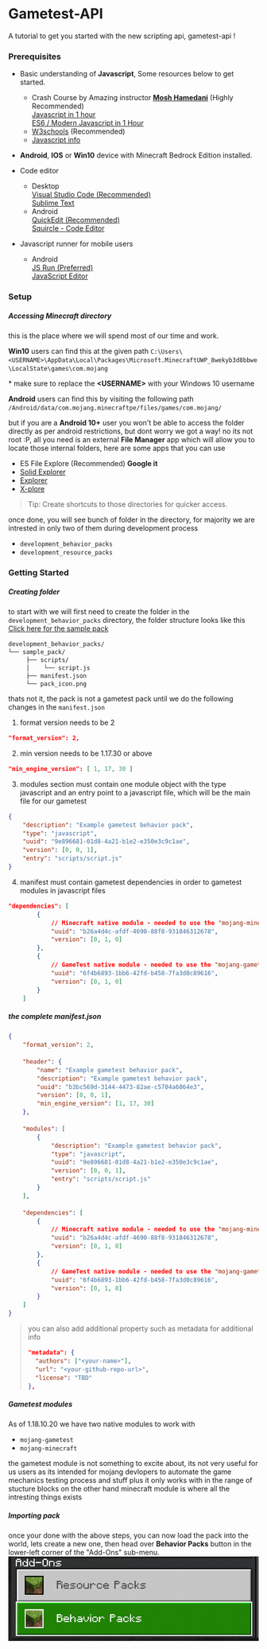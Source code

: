# Gametest-API 
A tutorial to get you started with the new scripting api, gametest-api \!

### Prerequisites
- Basic understanding of **Javascript**,
Some resources below to get started.
  - Crash Course by Amazing instructor [**Mosh Hamedani**](https://codewithmosh.com/) (Highly Recommended)  
[Javascript in 1 hour](https://youtu.be/W6NZfCO5SIk)  
[ES6 / Modern Javascript in 1 Hour](https://youtu.be/NCwa_xi0Uuc)  
  - [W3schools](https://www.w3schools.com/js/js_statements.asp) (Recommended)
  - [Javascript info](https://javascript.info/)

-  **Android**, **IOS** or **Win10** device with Minecraft Bedrock Edition installed.
- Code editor
  - Desktop  
[Visual Studio Code (Recommended)](https://code.visualstudio.com/)  
[Sublime Text](https://www.sublimetext.com/)  
  - Android  
[QuickEdit (Recommended)](https://play.google.com/store/apps/details?id=com.rhmsoft.edit)  
[Squircle - Code Editor](https://play.google.com/store/apps/details?id=com.blacksquircle.ui)  
- Javascript runner for mobile users
  - Android  
[JS Run (Preferred)](https://play.google.com/store/apps/details?id=com.mia.jsrun)  
[JavaScript Editor](https://play.google.com/store/apps/details?id=com.sorincovor.javascript_editor)

### Setup
##### Accessing Minecraft directory
this is the place where we will spend most of our time and work.

**Win10** users can find this at the given path
`C:\Users\<USERNAME>\AppData\Local\Packages\Microsoft.MinecraftUWP_8wekyb3d8bbwe\LocalState\games\com.mojang`

\* make sure to replace the **\<USERNAME\>** with your Windows 10 username


**Android** users can find this by visiting the following path
`/Android/data/com.mojang.minecraftpe/files/games/com.mojang/`

but if you are a **Android 10+** user you won't be able to access the folder directly as per android restrictions, but dont worry we got a way! no its not root :P, all you need is an external **File Manager** app which will allow you to locate those internal folders, here are some apps that you can use
- ES File Explore (Recommended) **Google it**
- [Solid Explorer](https://play.google.com/store/apps/details?id=pl.solidexplorer2)
- [Explorer](https://play.google.com/store/apps/details?id=com.speedsoftware.explorer)
- [X-plore](https://play.google.com/store/apps/details?id=com.lonelycatgames.Xplore)

> Tip: Create shortcuts to those directories for quicker access.

once done, you will see bunch of folder in the directory, for majority we are intrested in only two of them during development process
 - `development_behavior_packs`
 - `development_resource_packs`

### Getting Started
##### Creating folder 
to start with we will first need to create the folder in the `development_behavior_packs` directory, the folder structure looks like this
[Click here for the sample pack](/sample-pack)

```
development_behavior_packs/
└── sample_pack/
     ├── scripts/
     │    └── script.js
     ├── manifest.json
     └── pack_icon.png
```
thats not it, the pack is not a gametest pack until we do the following changes in the `manifest.json`
1. format version needs to be 2
```json
"format_version": 2,
```
2. min version needs to be 1.17.30 or above
```json
"min_engine_version": [ 1, 17, 30 ]
```
3. modules section must contain one module object with the type javascript and an entry point to a javascript file, which will be the main file for our gametest
```json
{
	"description": "Example gametest behavior pack",
	"type": "javascript",
	"uuid": "9e896681-01d8-4a21-b1e2-e350e3c9c1ae",
	"version": [0, 0, 1],
	"entry": "scripts/script.js"
}
```
4. manifest must contain gametest dependencies in order to gametest modules in javascript files 
```json
"dependencies": [
		{
			// Minecraft native module - needed to use the "mojang-minecraft" module
			"uuid": "b26a4d4c-afdf-4690-88f8-931846312678",
			"version": [0, 1, 0]
		},
		{
			// GameTest native module - needed to use the "mojang-gametest" module
			"uuid": "6f4b6893-1bb6-42fd-b458-7fa3d0c89616",
			"version": [0, 1, 0]
		}
	]
```

##### the complete manifest.json
```json
{
	"format_version": 2,
	
	"header": {
		"name": "Example gametest behavior pack",
		"description": "Example gametest behavior pack",
		"uuid": "b3bc569d-3144-4473-82ae-c5704a6064e3",
		"version": [0, 0, 1],
		"min_engine_version": [1, 17, 30]
	},
	
	"modules": [
		{
			"description": "Example gametest behavior pack",
			"type": "javascript",
			"uuid": "9e896681-01d8-4a21-b1e2-e350e3c9c1ae",
			"version": [0, 0, 1],
			"entry": "scripts/script.js"
		}
	],
	
	"dependencies": [
		{
			// Minecraft native module - needed to use the "mojang-minecraft" module
			"uuid": "b26a4d4c-afdf-4690-88f8-931846312678",
			"version": [0, 1, 0]
		},
		{
			// GameTest native module - needed to use the "mojang-gametest" module
			"uuid": "6f4b6893-1bb6-42fd-b458-7fa3d0c89616",
			"version": [0, 1, 0]
		}
	]
}
```
> you can also add additional property such as metadata for additional info
> ```json
> "metadata": {
> 	"authors": ["<your-name>"],
> 	"url": "<your-github-repo-url>",
> 	"license": "TBD"
> },


##### Gametest modules
As of 1.18.10.20 we have two native modules to work with
- `mojang-gametest`
- `mojang-minecraft`  

the gametest module is not something to excite about, its not very useful for us users as its intended for mojang devlopers to automate the game mechanics testing process and stuff plus it only works with in the range of stucture blocks on the other hand minecraft module is where all the intresting things exists 

##### Importing pack
once your done with the above steps, you can now load the pack into the world, lets create a new one, then head over **Behavior Packs** button in the lower-left corner of the "Add-Ons" sub-menu. 
![addon section](/Screenshot_2021-11-23-12-32-42-95.jpg "Title")

